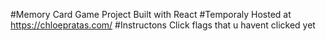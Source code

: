 #Memory Card Game Project Built with React
#Temporaly Hosted at https://chloepratas.com/
#Instructons
Click flags that u havent clicked yet

